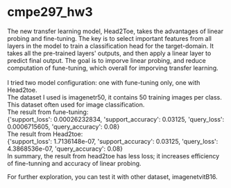 # cmpe297_hw3

The new transfer learning model, Head2Toe, takes the advantages of linear probing and fine-tuning. The key is to select important features from all layers in the model to train a classification head for the target-domain. It takes all the pre-trained layers' outputs, and then apply a linear layer to predict final output. The goal is to imporve linear probing, and reduce computation of fune-tuning, which overall for imporving transfer learning.
</br>
</br>
I tried two model configuration: one with fune-tuning only, one with Head2toe. </br>
The dataset I used is imagenetr50, it contains 50 training images per class. This dataset often used for image classification. </br>
The result from fune-tuning: </br>
{'support_loss': 0.00026232834, 'support_accuracy': 0.03125, 'query_loss': 0.0006715605, 'query_accuracy': 0.08} </br>
The result from Head2toe: </br>
{'support_loss': 1.7136148e-07, 'support_accuracy': 0.03125, 'query_loss': 4.3868536e-07, 'query_accuracy': 0.08} </br>
In summary, the result from head2toe has less loss; it increases efficiency of fine-tunning and accuracy of linear probing.

For further exploration, you can test it with other dataset, imagenetvitB16. 
